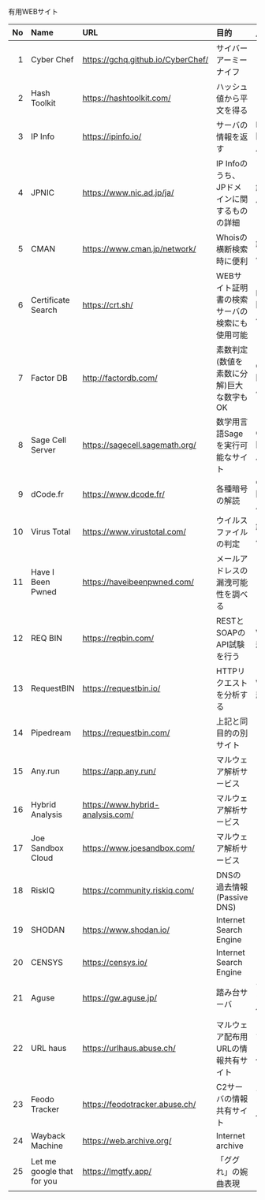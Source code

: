 有用WEBサイト

|No | Name               | URL                               |目的                                         |用途|
|--:|:--                 |:--                                |:--                                           |:--|
|  1| Cyber Chef         | https://gchq.github.io/CyberChef/ |サイバーアーミーナイフ                        ||
|  2| Hash Toolkit       | https://hashtoolkit.com/          |ハッシュ値から平文を得る                      ||
|  3| IP Info            | https://ipinfo.io/                |サーバの情報を返す                            |Network問題で使用|
|  4| JPNIC              | https://www.nic.ad.jp/ja/         |IP Infoのうち、JPドメインに関するものの詳細   |解析で使用|
|  5| CMAN               | https://www.cman.jp/network/      |Whoisの横断検索時に便利                       |解析で使用|
|  6| Certificate Search | https://crt.sh/                   |WEBサイト証明書の検索サーバの検索にも使用可能 |Network問題で使用|
|  7| Factor DB          | http://factordb.com/              |素数判定(数値を素数に分解)巨大な数字もOK      |CRYPT問題で使用|
|  8| Sage Cell Server   | https://sagecell.sagemath.org/    |数学用言語Sageを実行可能なサイト              |CRYPT問題で使用|
|  9| dCode.fr           | https://www.dcode.fr/             |各種暗号の解読                                |CRYPT問題で使用|
| 10| Virus Total        | https://www.virustotal.com/       |ウイルスファイルの判定                        |解析で使用|
| 11| Have I Been Pwned  | https://haveibeenpwned.com/       |メールアドレスの漏洩可能性を調べる            ||
| 12| REQ BIN            | https://reqbin.com/               |RESTとSOAPのAPI試験を行う                     |WEB問題で使用|
| 13| RequestBIN         | https://requestbin.io/            |HTTPリクエストを分析する                      |WEB問題で使用|
| 14| Pipedream          | https://requestbin.com/           |上記と同目的の別サイト                        ||
| 15| Any.run            | https://app.any.run/              |マルウェア解析サービス                        ||
| 16| Hybrid Analysis    | https://www.hybrid-analysis.com/  |マルウェア解析サービス                        ||
| 17| Joe Sandbox Cloud  | https://www.joesandbox.com/       |マルウェア解析サービス                        ||
| 18| RiskIQ             | https://community.riskiq.com/     |DNSの過去情報(Passive DNS)                    ||
| 19| SHODAN             | https://www.shodan.io/            |Internet Search Engine                        || 
| 20| CENSYS             | https://censys.io/                |Internet Search Engine                        ||
| 21| Aguse              | https://gw.aguse.jp/              |踏み台サーバ                                  |マルウェア調査で使用|
| 22| URL haus           | https://urlhaus.abuse.ch/         |マルウェア配布用URLの情報共有サイト           |マルウェア調査で使用|
| 23| Feodo Tracker      | https://feodotracker.abuse.ch/    |C2サーバの情報共有サイト                      |マルウェア調査で使用|
| 24| Wayback Machine    | https://web.archive.org/          |Internet archive                              ||
| 25| Let me google that for you| https://lmgtfy.app/        |「ググれ」の婉曲表現||
